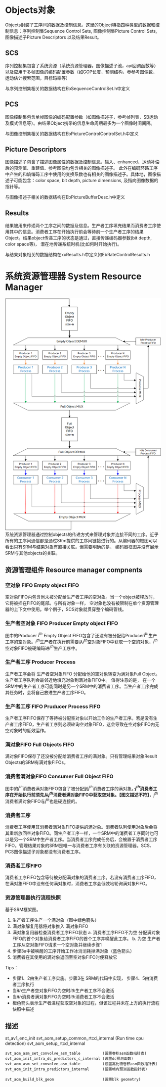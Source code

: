 # Objects对象
Objects封装了工序间的数据及控制信息。这里的Object特指四种类型的数据和控制信息：序列控制集Sequence Control Sets, 图像控制集Picture Control Sets, 图像描述子Picture Descriptors 以及结果Result。

## SCS
序列控制集包含了系统资源（系统资源管理器，图像描述子池，api回调函数等）以及应用于多帧图像的编码配置参数（如GOP长度，预测结构，参参考图像数，运动估计搜索范围，目标码率等）

与序列控制集相关的数据结构在EbSequenceControlSet.h中定义

## PCS
图像控制集包含单帧图像的编码配置参数（如图像描述子，参考帧列表，SB运动及模式信息等）。由结果Object携带的信息生命周期最多为一个图像时间间隔。

与图像控制集相关的数据结构在EbPictureControlControlSet.h中定义

## Picture Descriptors
图像描述子包含了描述图像属性的数据及控制信息。输入、enhanced、运动补偿后的预测值、重建值、参考图像均包含相关的图像描述子。 此外在编码环路工序中产生的和熵编码工序中使用的变换系数也有相关的图像描述子。具体地，图像描述子可能包含：color space, bit depth, picture dimensions, 及指向图像数据的指针等。

与图像描述子相关的数据结构在EbPictureBufferDesc.h中定义

## Results
结果被用来传递两个工序之间的数据及信息。生产者工序填充结果而消费者工序使用其中的信息。消费者工序在开始执行前会等待前一个生产者工序的结果Object。结果object传递工序的状态是通过，直接传递编码器参数(bit depth, color space等)， 潜在地传递系统时机(比如何时开始执行)。

与结果对象相关的数据结构在xxResults.h中定义如EbRateControlResults.h

# 系统资源管理器 System Resource Manager
![SRM-结构图](./pic/SRM-Arch.png)
系统资源管理器通过控制objects的传递方式来管理对象并连接不同的工序。近乎所有的工序间通信都是通过SRm提供的工序间链接进行的。从编码器的框图可以看出只有SRM与结果对象有直接关联。但需要明确的是， 编码器框图并没有展示SRM与其他objects的关联。

## 资源管理组件 Resource manager compnents

### 空对象 FIFO Empty object FIFO 
空对象FIFO内包含尚未被分配给生产者工序的空对象。当一个object被释放时， 它将被插在FIFO的尾部。与所有对象一样， 空对象也没有被限制在单个资源管理器的上下文中使用。举个例子，SCS对象就贯穿整个编码管线。

### 生产者空对象 FIFO Producer Empty object FIFO
图中的Producer $i^{th}$ Empty Object FIFO包含了还没有被分配给Producer$i^{th}$生产工序的空对象。$i^{th}$生产者在执行前需要从$i^{th}$空对象FIFO中获取一个空的对象，$i^{th}$空对象FIFO被硬编码进$i^{th}$生产工序中。

### 生产者工序 Producer Process
生产者工序会将 生产者空对象FIFO 分配给他的空对象转变为满对象Full Object。生产者工序队列会最邻近地填充对象到满对象FIFO中。 值得注意的是， 在一个SRM中的生产者工序可能同时是另一个SRM中的消费者工序。当生产者工序完成其任务时，会将自己放进生产者工序FIFO。

### 生产者工序 FIFO Pruducer Process FIFO
生产者工序FIFO保存了等待被分配空对象以开始工作的生产者工序。若是没有生产者工序FIFO，生产者工序则必须轮询空对象FIFO，这会导致在空对象FIFO内无空对象时的低效运作。

### 满对象FIFO Full Objects FIFO
满对象FIFO保存了还没被分配给消费者工序的满对象。只有管理结果对象Result Objects的SRM有满对象FIFOs。

### 消费者满对象FIFO Consumer Full Object FIFO
图中的$j^{th}$消费者满对象FIFO包含了被分配到$j^{th}$消费者工序的满对象。**·$j^{th}$消费者工序在开始执行前须先从$j^{th}$消费者满对象FIFO中获取空对象。【图文描述不符】**，$j^{th}$消费者满对象FIFO与$j^{th}$也是硬连接的。

### 消费者工序
消费者工序使用其消费者满对象FIFO提供的满对象。消费者队列使用对象后会将其重新放回空对象FIFO。同生产者工序一样，一个SRM中的消费者工序同时也可以是另一个SRM中生产者工序。当消费者工序完成任务后，会被置于消费者工序FIFO。管理结果对象的SRM是唯一与消费者工序有关联的资源管理器。SCS、PCS图像描述子对象都没有消费者工序。

### 消费者工序FIFO
消费者工序FIFO包含等待被分配满对象的消费者工序。若没有消费者工序FIFO，在满对象FIFO中没有任何满对象时，消费者工序会低效地轮询满对象FIFO。

### 资源管理器执行流程快照
基于SRM框架图。
1. 生产者工序生产一个满对象（图中绿色箭头）
2. 满对象解复用器将对象推入 满对象FIFO
3. 满对象复用器检查消费者工序FIFO状态
    a. 消费者工序FIFO不为空
        分配满对象FIFO的首个对象给消费者工序FIFO的首个工序并唤醒此工序。
    b. 为空
        生产者工序从空对象FIFO请求一个空对象并继续步骤1
4. 步骤3a中被唤醒的工序开始工作冰消消耗掉满对象（蓝色箭头）
5. 消费者在其使用的满对象返回至空对象FIFO时便释放它

Tips：
- 步骤1、2由生产者工序实施。步骤3在 SRM的代码中实现， 步骤4、5由消费者工序执行
- 当$i{th}$生产者空对象FIFO为空时$i{th}$生产者工序不会激活
- 当$i{th}$消费者满对象FIFO为空时$i{th}$消费者工序不会激活
- 橙色箭头表示生产者进程获取空对象的过程，但该过程并未在上方的执行流程快照中描述

## 描述

st_av1_enc_init
    svt_aom_setup_common_rtcd_internal          (Run time cpu detection)
    svt_aom_setup_rtcd_internal
    
    svt_aom_asm_set_convolve_asm_table          (设置卷积asm函数指针表)
    svt_aom_init_intra_dc_predictors_c_internal (设置dc预测函数)
    svt_aom_asm_set_convolve_asm_table          (设置高比特卷积asm函数指针表)
    svt_aom_init_intra_predictors_internal      (设置帧内预测函数指针表)

    svt_aom_build_blk_geom                      (设置blk geometry)  
